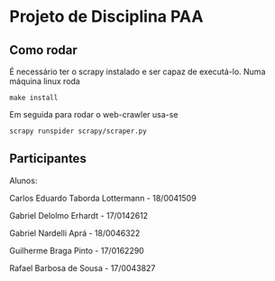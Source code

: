 # Projeto de Disciplina PAA

## Como rodar

É necessário ter o scrapy instalado e ser capaz de executá-lo. Numa máquina linux roda

```
make install
```

Em seguida para rodar o web-crawler usa-se

```
scrapy runspider scrapy/scraper.py
```


## Participantes

Alunos:

Carlos Eduardo Taborda Lottermann - 18/0041509

Gabriel Delolmo Erhardt - 17/0142612

Gabriel Nardelli Aprá - 18/0046322

Guilherme Braga Pinto - 17/0162290

Rafael Barbosa de Sousa - 17/0043827
